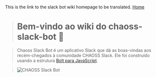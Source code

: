 This is the link  to the slack bot wiki homepage to be translated.
[Home](https://github.com/chaoss/chaoss-slack-bot/wiki)


> # Bem-vindo ao wiki do chaoss-slack-bot 🎉

> Chaoss Slack Bot é um aplicativo Slack que dá as boas-vindas aos recém-chegados à comunidade CHAOSS Slack. Ele foi construído usando a estrutura [Bolt para JavaScript](https://github.com/SlackAPI/bolt-js).

> ![CHAOSS Slack Bot](https://user-images.githubusercontent.com/71160347/203390508-12570ffb-65b8-445a-99d6-a9d142b8a916.png)